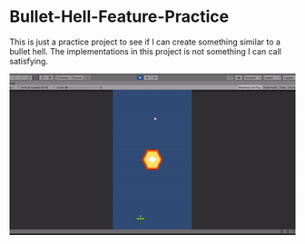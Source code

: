 # Bullet-Hell-Feature-Practice
This is just a practice project to see if I can create something similar to a bullet hell. The implementations in this project is not something I can call satisfying.

![Gif: The Feature](gif-version.gif)
